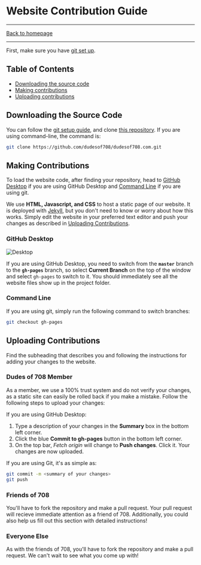 # Website Contribution Guide

-----

[Back to homepage](..)

-----

First, make sure you have [git set up](../software/git).

## Table of Contents

* [Downloading the source code](#downloading-the-source-code)
* [Making contributions](#making-contributions)
* [Uploading contributions](#uploading-contributions)

## Downloading the Source Code

You can follow the [git setup guide](../software/git), and clone [this repository](https://github.com/dudesof708/dudesof708.com). If you are using command-line, the command is:

```bash
git clone https://github.com/dudesof708/dudesof708.com.git
```

## Making Contributions

To load the website code, after finding your repository, head to [GitHub Desktop](#github-desktop) if you are using GitHub Desktop and [Command Line](#command-line) if you are using git.

We use **HTML, Javascript, and CSS** to host a static page of our website. It is deployed with [Jekyll](https://jekyllrb.com/), but you don't need to know or worry about how this works. Simply edit the website in your preferred text editor and push your changes as described in [Uploading Contributions](#uploading-contributions).

### GitHub Desktop

![Desktop](https://i.imgur.com/CLFORNd.png)

If you are using GitHub Desktop, you need to switch from the **`master`** branch to the **`gh-pages`** branch, so select **Current Branch** on the top of the window and select `gh-pages` to switch to it. You should immediately see all the website files show up in the project folder.

### Command Line

If you are using git, simply run the following command to switch branches:

```bash
git checkout gh-pages
```

## Uploading Contributions

Find the subheading that describes you and following the instructions for adding your changes to the website.

### Dudes of 708 Member

As a member, we use a 100% trust system and do not verify your changes, as a static site can easily be rolled back if you make a mistake. Follow the following steps to upload your changes:

If you are using GitHub Desktop:

1. Type a description of your changes in the **Summary** box in the bottom left corner.
2. Click the blue **Commit to gh-pages** button in the bottom left corner.
3. On the top bar, *Fetch origin* will change to **Push changes**. Click it. Your changes are now uploaded.

If you are using Git, it's as simple as:

```bash
git commit -m <summary of your changes>
git push
```

### Friends of 708

You'll have to fork the repository and make a pull request. Your pull request will recieve immediate attention as a friend of 708. Additionally, you could also help us fill out this section with detailed instructions!

### Everyone Else

As with the friends of 708, you'll have to fork the repository and make a pull request. We can't wait to see what you come up with!
